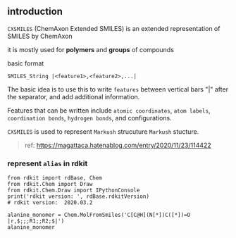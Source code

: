 
## introduction
`CXSMILES` (ChemAxon Extended SMILES) is an extended representation of SMILES by ChemAxon


it is mostly used for **polymers** and **groups** of compounds

basic format
```
SMILES_String |<feature1>,<feature2>,...|
```
The basic idea is to use this to write `features` between vertical bars "|" after the separator, and add additional information.

Features that can be written include `atomic coordinates`, `atom labels`, `coordination bonds`, `hydrogen bonds`, and configurations.

`CXSMILES` is used to represent `Markush` strucuture `Markush` stucture.

> ref: https://magattaca.hatenablog.com/entry/2020/11/23/114422


### represent `alias` in rdkit

```
from rdkit import rdBase, Chem
from rdkit.Chem import Draw
from rdkit.Chem.Draw import IPythonConsole
print('rdkit version: ', rdBase.rdkitVersion)
# rdkit version:  2020.03.2

alanine_monomer = Chem.MolFromSmiles('C[C@H](N[*])C([*])=O |r,$;;;R1;;R2;$|')
alanine_monomer 
```

```
```